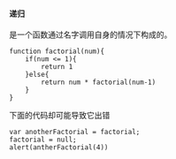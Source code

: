#### 递归
是一个函数通过名字调用自身的情况下构成的。

```angular2html
function factorial(num){
    if(num <= 1){
        return 1
    }else{
        return num * factorial(num-1)
    }
}    
```

下面的代码却可能导致它出错

```angular2html
var anotherFactorial = factorial;
factorial = null;
alert(antherFactorial(4))
```
